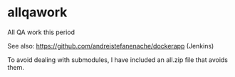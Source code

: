 # allqawork
All QA work this period

See also: https://github.com/andreistefanenache/dockerapp (Jenkins)

To avoid dealing with submodules, I have included an all.zip file that avoids them.
